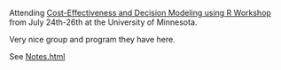 Attending [Cost-Effectiveness and Decision Modeling using R Workshop](http://www.sph.umn.edu/events-calendar/decision-modeling-using-r-workshop/) from July 24th-26th at the University of Minnesota. 

Very nice group and program they have here.

See [Notes.html](http://htmlpreview.github.io/?https://github.com/spgarbet/CostEffectivenessMN2018/blob/master/Notes.html)
